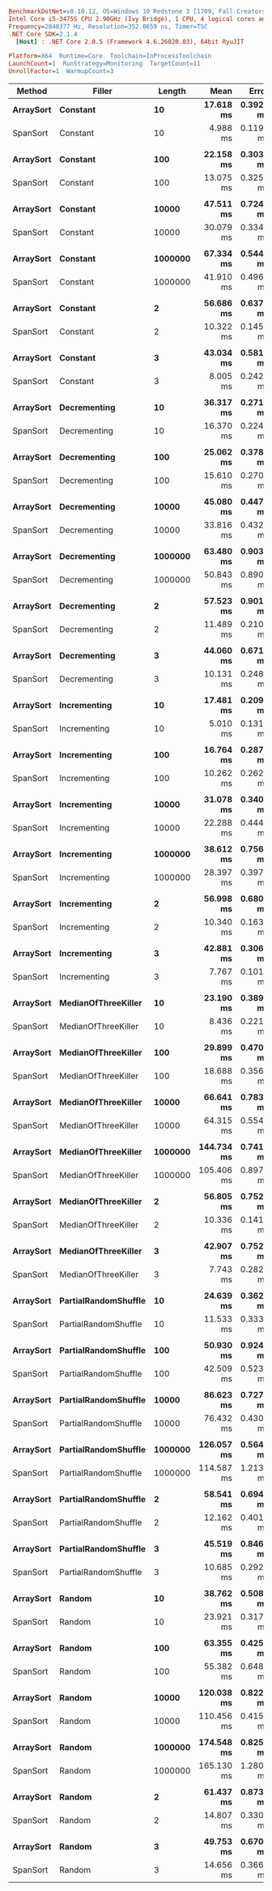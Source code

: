 ``` ini

BenchmarkDotNet=v0.10.12, OS=Windows 10 Redstone 3 [1709, Fall Creators Update] (10.0.16299.192)
Intel Core i5-3475S CPU 2.90GHz (Ivy Bridge), 1 CPU, 4 logical cores and 4 physical cores
Frequency=2840377 Hz, Resolution=352.0659 ns, Timer=TSC
.NET Core SDK=2.1.4
  [Host] : .NET Core 2.0.5 (Framework 4.6.26020.03), 64bit RyuJIT

Platform=X64  Runtime=Core  Toolchain=InProcessToolchain  
LaunchCount=1  RunStrategy=Monitoring  TargetCount=11  
UnrollFactor=1  WarmupCount=3  

```
|    Method |               Filler |  Length |       Mean |     Error |    StdDev | Scaled |
|---------- |--------------------- |-------- |-----------:|----------:|----------:|-------:|
| **ArraySort** |             **Constant** |      **10** |  **17.618 ms** | **0.3923 ms** | **0.2837 ms** |   **1.00** |
|  SpanSort |             Constant |      10 |   4.988 ms | 0.1191 ms | 0.0861 ms |   0.28 |
|           |                      |         |            |           |           |        |
| **ArraySort** |             **Constant** |     **100** |  **22.158 ms** | **0.3038 ms** | **0.2197 ms** |   **1.00** |
|  SpanSort |             Constant |     100 |  13.075 ms | 0.3252 ms | 0.2351 ms |   0.59 |
|           |                      |         |            |           |           |        |
| **ArraySort** |             **Constant** |   **10000** |  **47.511 ms** | **0.7247 ms** | **0.5240 ms** |   **1.00** |
|  SpanSort |             Constant |   10000 |  30.079 ms | 0.3347 ms | 0.2420 ms |   0.63 |
|           |                      |         |            |           |           |        |
| **ArraySort** |             **Constant** | **1000000** |  **67.334 ms** | **0.5440 ms** | **0.3933 ms** |   **1.00** |
|  SpanSort |             Constant | 1000000 |  41.910 ms | 0.4969 ms | 0.3593 ms |   0.62 |
|           |                      |         |            |           |           |        |
| **ArraySort** |             **Constant** |       **2** |  **56.686 ms** | **0.6376 ms** | **0.4610 ms** |   **1.00** |
|  SpanSort |             Constant |       2 |  10.322 ms | 0.1455 ms | 0.1052 ms |   0.18 |
|           |                      |         |            |           |           |        |
| **ArraySort** |             **Constant** |       **3** |  **43.034 ms** | **0.5814 ms** | **0.4204 ms** |   **1.00** |
|  SpanSort |             Constant |       3 |   8.005 ms | 0.2428 ms | 0.1756 ms |   0.19 |
|           |                      |         |            |           |           |        |
| **ArraySort** |         **Decrementing** |      **10** |  **36.317 ms** | **0.2719 ms** | **0.1966 ms** |   **1.00** |
|  SpanSort |         Decrementing |      10 |  16.370 ms | 0.2248 ms | 0.1626 ms |   0.45 |
|           |                      |         |            |           |           |        |
| **ArraySort** |         **Decrementing** |     **100** |  **25.062 ms** | **0.3780 ms** | **0.2733 ms** |   **1.00** |
|  SpanSort |         Decrementing |     100 |  15.610 ms | 0.2706 ms | 0.1957 ms |   0.62 |
|           |                      |         |            |           |           |        |
| **ArraySort** |         **Decrementing** |   **10000** |  **45.080 ms** | **0.4472 ms** | **0.3233 ms** |   **1.00** |
|  SpanSort |         Decrementing |   10000 |  33.816 ms | 0.4329 ms | 0.3130 ms |   0.75 |
|           |                      |         |            |           |           |        |
| **ArraySort** |         **Decrementing** | **1000000** |  **63.480 ms** | **0.9038 ms** | **0.6535 ms** |   **1.00** |
|  SpanSort |         Decrementing | 1000000 |  50.843 ms | 0.8905 ms | 0.6439 ms |   0.80 |
|           |                      |         |            |           |           |        |
| **ArraySort** |         **Decrementing** |       **2** |  **57.523 ms** | **0.9019 ms** | **0.6521 ms** |   **1.00** |
|  SpanSort |         Decrementing |       2 |  11.489 ms | 0.2100 ms | 0.1518 ms |   0.20 |
|           |                      |         |            |           |           |        |
| **ArraySort** |         **Decrementing** |       **3** |  **44.060 ms** | **0.6713 ms** | **0.4854 ms** |   **1.00** |
|  SpanSort |         Decrementing |       3 |  10.131 ms | 0.2489 ms | 0.1800 ms |   0.23 |
|           |                      |         |            |           |           |        |
| **ArraySort** |         **Incrementing** |      **10** |  **17.481 ms** | **0.2093 ms** | **0.1514 ms** |   **1.00** |
|  SpanSort |         Incrementing |      10 |   5.010 ms | 0.1313 ms | 0.0949 ms |   0.29 |
|           |                      |         |            |           |           |        |
| **ArraySort** |         **Incrementing** |     **100** |  **16.764 ms** | **0.2876 ms** | **0.2080 ms** |   **1.00** |
|  SpanSort |         Incrementing |     100 |  10.262 ms | 0.2629 ms | 0.1901 ms |   0.61 |
|           |                      |         |            |           |           |        |
| **ArraySort** |         **Incrementing** |   **10000** |  **31.078 ms** | **0.3402 ms** | **0.2460 ms** |   **1.00** |
|  SpanSort |         Incrementing |   10000 |  22.288 ms | 0.4449 ms | 0.3217 ms |   0.72 |
|           |                      |         |            |           |           |        |
| **ArraySort** |         **Incrementing** | **1000000** |  **38.612 ms** | **0.7560 ms** | **0.5466 ms** |   **1.00** |
|  SpanSort |         Incrementing | 1000000 |  28.397 ms | 0.3978 ms | 0.2876 ms |   0.74 |
|           |                      |         |            |           |           |        |
| **ArraySort** |         **Incrementing** |       **2** |  **56.998 ms** | **0.6809 ms** | **0.4923 ms** |   **1.00** |
|  SpanSort |         Incrementing |       2 |  10.340 ms | 0.1636 ms | 0.1183 ms |   0.18 |
|           |                      |         |            |           |           |        |
| **ArraySort** |         **Incrementing** |       **3** |  **42.881 ms** | **0.3060 ms** | **0.2213 ms** |   **1.00** |
|  SpanSort |         Incrementing |       3 |   7.767 ms | 0.1010 ms | 0.0730 ms |   0.18 |
|           |                      |         |            |           |           |        |
| **ArraySort** |  **MedianOfThreeKiller** |      **10** |  **23.190 ms** | **0.3892 ms** | **0.2815 ms** |   **1.00** |
|  SpanSort |  MedianOfThreeKiller |      10 |   8.436 ms | 0.2217 ms | 0.1603 ms |   0.36 |
|           |                      |         |            |           |           |        |
| **ArraySort** |  **MedianOfThreeKiller** |     **100** |  **29.899 ms** | **0.4701 ms** | **0.3399 ms** |   **1.00** |
|  SpanSort |  MedianOfThreeKiller |     100 |  18.688 ms | 0.3562 ms | 0.2576 ms |   0.63 |
|           |                      |         |            |           |           |        |
| **ArraySort** |  **MedianOfThreeKiller** |   **10000** |  **66.641 ms** | **0.7833 ms** | **0.5663 ms** |   **1.00** |
|  SpanSort |  MedianOfThreeKiller |   10000 |  64.315 ms | 0.5547 ms | 0.4011 ms |   0.97 |
|           |                      |         |            |           |           |        |
| **ArraySort** |  **MedianOfThreeKiller** | **1000000** | **144.734 ms** | **0.7415 ms** | **0.5361 ms** |   **1.00** |
|  SpanSort |  MedianOfThreeKiller | 1000000 | 105.406 ms | 0.8974 ms | 0.6489 ms |   0.73 |
|           |                      |         |            |           |           |        |
| **ArraySort** |  **MedianOfThreeKiller** |       **2** |  **56.805 ms** | **0.7529 ms** | **0.5444 ms** |   **1.00** |
|  SpanSort |  MedianOfThreeKiller |       2 |  10.336 ms | 0.1418 ms | 0.1026 ms |   0.18 |
|           |                      |         |            |           |           |        |
| **ArraySort** |  **MedianOfThreeKiller** |       **3** |  **42.907 ms** | **0.7528 ms** | **0.5443 ms** |   **1.00** |
|  SpanSort |  MedianOfThreeKiller |       3 |   7.743 ms | 0.2823 ms | 0.2041 ms |   0.18 |
|           |                      |         |            |           |           |        |
| **ArraySort** | **PartialRandomShuffle** |      **10** |  **24.639 ms** | **0.3621 ms** | **0.2618 ms** |   **1.00** |
|  SpanSort | PartialRandomShuffle |      10 |  11.533 ms | 0.3333 ms | 0.2410 ms |   0.47 |
|           |                      |         |            |           |           |        |
| **ArraySort** | **PartialRandomShuffle** |     **100** |  **50.930 ms** | **0.9244 ms** | **0.6684 ms** |   **1.00** |
|  SpanSort | PartialRandomShuffle |     100 |  42.509 ms | 0.5234 ms | 0.3785 ms |   0.83 |
|           |                      |         |            |           |           |        |
| **ArraySort** | **PartialRandomShuffle** |   **10000** |  **86.623 ms** | **0.7273 ms** | **0.5259 ms** |   **1.00** |
|  SpanSort | PartialRandomShuffle |   10000 |  76.432 ms | 0.4304 ms | 0.3112 ms |   0.88 |
|           |                      |         |            |           |           |        |
| **ArraySort** | **PartialRandomShuffle** | **1000000** | **126.057 ms** | **0.5640 ms** | **0.4078 ms** |   **1.00** |
|  SpanSort | PartialRandomShuffle | 1000000 | 114.587 ms | 1.2135 ms | 0.8774 ms |   0.91 |
|           |                      |         |            |           |           |        |
| **ArraySort** | **PartialRandomShuffle** |       **2** |  **58.541 ms** | **0.6948 ms** | **0.5024 ms** |   **1.00** |
|  SpanSort | PartialRandomShuffle |       2 |  12.162 ms | 0.4018 ms | 0.2906 ms |   0.21 |
|           |                      |         |            |           |           |        |
| **ArraySort** | **PartialRandomShuffle** |       **3** |  **45.519 ms** | **0.8466 ms** | **0.6121 ms** |   **1.00** |
|  SpanSort | PartialRandomShuffle |       3 |  10.685 ms | 0.2922 ms | 0.2113 ms |   0.23 |
|           |                      |         |            |           |           |        |
| **ArraySort** |               **Random** |      **10** |  **38.762 ms** | **0.5084 ms** | **0.3676 ms** |   **1.00** |
|  SpanSort |               Random |      10 |  23.921 ms | 0.3176 ms | 0.2297 ms |   0.62 |
|           |                      |         |            |           |           |        |
| **ArraySort** |               **Random** |     **100** |  **63.355 ms** | **0.4255 ms** | **0.3077 ms** |   **1.00** |
|  SpanSort |               Random |     100 |  55.382 ms | 0.6480 ms | 0.4685 ms |   0.87 |
|           |                      |         |            |           |           |        |
| **ArraySort** |               **Random** |   **10000** | **120.038 ms** | **0.8220 ms** | **0.5944 ms** |   **1.00** |
|  SpanSort |               Random |   10000 | 110.456 ms | 0.4150 ms | 0.3001 ms |   0.92 |
|           |                      |         |            |           |           |        |
| **ArraySort** |               **Random** | **1000000** | **174.548 ms** | **0.8251 ms** | **0.5966 ms** |   **1.00** |
|  SpanSort |               Random | 1000000 | 165.130 ms | 1.2805 ms | 0.9259 ms |   0.95 |
|           |                      |         |            |           |           |        |
| **ArraySort** |               **Random** |       **2** |  **61.437 ms** | **0.8737 ms** | **0.6317 ms** |   **1.00** |
|  SpanSort |               Random |       2 |  14.807 ms | 0.3308 ms | 0.2392 ms |   0.24 |
|           |                      |         |            |           |           |        |
| **ArraySort** |               **Random** |       **3** |  **49.753 ms** | **0.6708 ms** | **0.4850 ms** |   **1.00** |
|  SpanSort |               Random |       3 |  14.656 ms | 0.3661 ms | 0.2647 ms |   0.29 |
